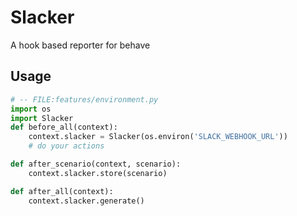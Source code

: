 # Slacker
A hook based reporter for behave

## Usage
```python
# -- FILE:features/environment.py
import os
import Slacker
def before_all(context):
    context.slacker = Slacker(os.environ('SLACK_WEBHOOK_URL'))
    # do your actions

def after_scenario(context, scenario):
    context.slacker.store(scenario)

def after_all(context):
    context.slacker.generate()
```
